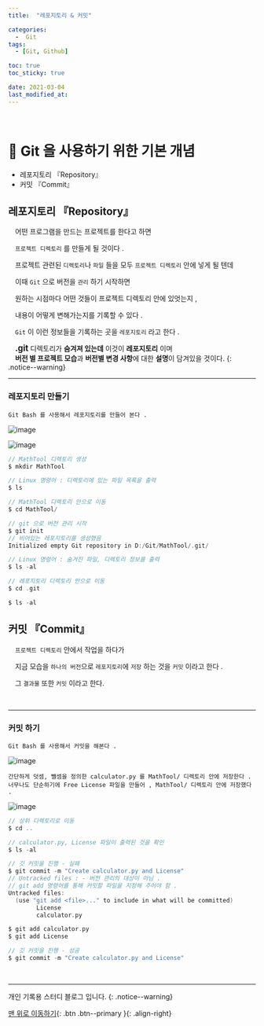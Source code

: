 ```yaml
---
title:  "레포지토리 & 커밋" 

categories:
  -  Git
tags:
  - [Git, Github]

toc: true
toc_sticky: true

date: 2021-03-04
last_modified_at: 
---
```


<br>

# 🔔 Git 을 사용하기 위한 기본 개념

- 레포지토리 『Repository』
- 커밋 『Commit』

## 레포지토리 『Repository』

　어떤 프로그램을 만드는 프로젝트를 한다고 하면 

　`프로젝트 디렉토리` 를 만들게 될 것이다 .

　프로젝트 관련된 `디렉토리`나 `파일` 들을 모두 `프로젝트 디렉토리` 안에 넣게 될 텐데

　이때 `Git` 으로 버전을 `관리` 하기 시작하면 

　원하는 시점마다 어떤 것들이 프로젝트 디렉토리 안에 있엇는지 ,  

　내용이 어떻게 변해가는지를 기록할 수 있다 .

　`Git` 이 이런 정보들을 기록하는 곳을 `레포지토리` 라고 한다 .

　**<big>.git</big>** 디렉토리가 **숨겨져 있는데** 이것이 **레포지토리** 이며  
　**버전 별 프로젝트 모습**과 **버전별 변경 사항**에 대한 **설명**이 담겨있을 것이다.
{: .notice--warning}
<br>

***

### 레포지토리 만들기
```
Git Bash 를 사용해서 레포지토리를 만들어 본다 .
```
![image](https://user-images.githubusercontent.com/50429028/109945001-2c40d480-7d1a-11eb-8d6b-8deee3267d45.png)

![image](https://user-images.githubusercontent.com/50429028/109944227-5b0a7b00-7d19-11eb-8b95-4251d26770b5.png)

```c
// MathTool 디렉토리 생성
$ mkdir MathTool 

// Linux 명령어 : 디렉토리에 있는 파일 목록을 출력
$ ls

// MathTool 디렉토리 안으로 이동
$ cd MathTool/

// git 으로 버전 관리 시작
$ git init
// 비어있는 레포지토리를 생성했음
Initialized empty Git repository in D:/Git/MathTool/.git/

// Linux 명령어 : 숨겨진 파일, 디렉토리 정보를 출력
$ ls -al

// 레포지토리 디렉토리 안으로 이동
$ cd .git

$ ls -al
```
## 커밋 『Commit』

　`프로젝트 디렉토리` 안에서 작업을 하다가

　지금 모습을 `하나의 버전`으로 `레포지토리`에 `저장` 하는 것을 `커밋` 이라고 한다 .

　그 `결과물` 또한 `커밋` 이라고 한다. 

<br>

***

### 커밋 하기
```
Git Bash 를 사용해서 커밋을 해본다 .
```
![image](https://user-images.githubusercontent.com/50429028/109948162-66f83c00-7d1d-11eb-9249-cc4d0609e201.png)
```
간단하게 덧셈, 뺄셈을 정의한 calculator.py 를 MathTool/ 디렉토리 안에 저장한다 .
너무나도 단순하기에 Free License 파일을 만들어 , MathTool/ 디렉토리 안에 저장했다 .
```
![image](https://user-images.githubusercontent.com/50429028/109947484-b2f6b100-7d1c-11eb-8236-a6f4504764cb.png)
```c
// 상위 디렉토리로 이동
$ cd ..

// calculator.py, License 파일이 출력된 것을 확인
$ ls -al

// 깃 커밋을 진행 - 실패
$ git commit -m "Create calculator.py and License"
// Untracked files : - 버전 관리의 대상이 아님 .
// git add 명령어를 통해 커밋할 파일을 지정해 주어야 함 .
Untracked files:
  (use "git add <file>..." to include in what will be committed)
        License
        calculator.py

$ git add calculator.py
$ git add License

// 깃 커밋을 진행 - 성공
$ git commit -m "Create calculator.py and License"
```

<br>

***
개인 기록용 스터디 블로그 입니다.
{: .notice--warning}

[맨 위로 이동하기](#){: .btn .btn--primary }{: .align-right}